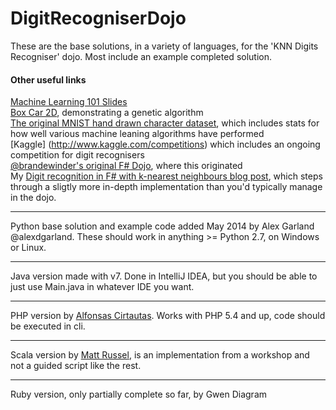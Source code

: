 DigitRecogniserDojo
===================

These are the base solutions, in a variety of languages, for the 'KNN Digits Recogniser' dojo.  Most include an example completed solution.

#### Other useful links

[Machine Learning 101 Slides](http://prezi.com/l_ruueyhli9e/machine-learning-101/?utm_campaign=share&utm_medium=copy)  
[Box Car 2D](http://boxcar2d.com/), demonstrating a genetic algorithm  
[The original MNIST hand drawn character dataset](http://yann.lecun.com/exdb/mnist/), which includes stats for how well various machine leaning algorithms have performed  
[Kaggle] (http://www.kaggle.com/competitions) which includes an ongoing competition for digit recognisers  
[@brandewinder's original F# Dojo](https://github.com/c4fsharp/Dojo-Digits-Recognizer), where this originated  
My [Digit recognition in F# with k-nearest neighbours blog post](http://relentlessdevelopment.wordpress.com/2014/05/29/digit-recognition-in-f-with-k-nearest-neighbours/), which steps through a sligtly more in-depth implementation than you'd typically manage in the dojo.

*******************************************************************************

Python base solution and example code added May 2014 by Alex Garland @alexdgarland.
These should work in anything >= Python 2.7, on Windows or Linux.

*******************************************************************************

Java version made with v7.  Done in IntelliJ IDEA, but you should be able to just use Main.java in whatever IDE you want.

*******************************************************************************

PHP version by [Alfonsas Cirtautas](https://github.com/acirtautas). Works with PHP 5.4 and up, code should be executed in cli.

*******************************************************************************

Scala version by [Matt Russel](https://github.com/mdr), is an implementation from a workshop and not a guided script like the rest.

*******************************************************************************

Ruby version, only partially complete so far, by Gwen Diagram
